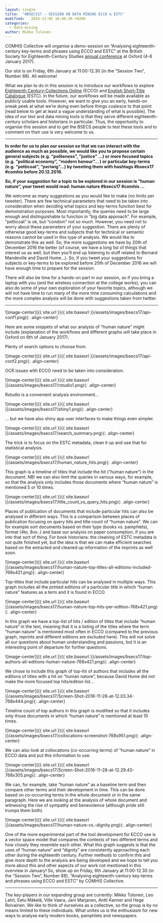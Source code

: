 ```yaml
---
layout: single
title:  "#BSECS17 – SESSION ON DATA MINING ECCO & ESTC"
modified:   2016-12-05 16:46:39 +0200
categories: 
  - data-mining
author: Mikko Tolonen
---
```

COMHIS Collective will organise a demo-session on “Analysing eighteenth-century key-terms and phrases using ECCO and ESTC” at the British Society for Eighteenth-Century Studies [annual conference][BSECS17] at Oxford (4-6 January 2017).

Our slot is on Friday, 6th January at 11:00-12.30 (in the “Session Two”, Number 88). All welcome!

What we plan to do in this session is to introduce our workflows to explore [Eighteenth Century-Collections Online][ECCO] (ECCO) and [English Short-Title Catalogue][ESTC] (ESTC). In the future, our workflows will be made available as publicly usable tools. However, we want to give you an early, hands-on sneak peek at what we’re doing even before things coalesce to that point [read below to get at least a vague understanding of what is possible]. The idea of our text and data mining tools is that they serve different eighteenth-century scholars and historians in particular. Thus, the opportunity to organise this session and to get the BSECS people to test these tools and to comment on their use is very welcome to us.

***

**In order for us to plan our  session so that we can interact with the audience as much as possible, we would like you to propose certain general subjects (e.g. “politeness”, “justice” …) or more focused topics (e.g. “political economy”, “modern honour”… ) or particular key-terms (e.g. “petticoat”, “periwig”…) by tweeting them with hashtags #bsecs17 #comhis before 20.12.2016.**

**So, if your suggestion for a topic to be explored in our session is “human nature”, your tweet would read: human nature #bsecs17 #comhis …**

We welcome as many suggestions as you would like to make (no limits per tweeter). There are few technical parameters that need to be taken into consideration when deciding what topics and key-terms function best for demonstration purposes. Most importantly, the queries need to be large enough and distinguishable to function in “big data approach”. For example, “petticoat” is ok, but “condom” not so much. However, you need not to worry about these parameters of your suggestion. There are plenty of otherwise good key-terms and subjects that for technical or semantic reasons cannot be used in this type of analysis. We would like to demonstrate this as well. So, the more suggestions we have by 20th of December 2016 the better (of course, we have a long list of things that interest us as well, but then you’ll end up listening to stuff related to Bernard Mandeville and David Hume…). So, if you tweet your suggestions for subjects or key-terms to be explored before 20th of December 2016 we will have enough time to prepare for the session.

There will also be time for a hands-on part in our session, so if you bring a laptop with you (and the wireless connection at the college works), you can also do some of your own exploration of your favorite topics, although we will not have time to run many of the more time consuming calculations and the more complex analysis will be done with suggestions taken from twitter.

***

![image-center]({{ site.url }}{{ site.baseurl }}/assets/images/bsecs17/api-conf1.png){: .align-center}

Here are some snippets of what our analysis of “human nature” might include (explanation of the workflows and different graphs will take place in Oxford on 6th of January 2017).

Plenty of search options to choose from.

![image-center]({{ site.url }}{{ site.baseurl }}/assets/images/bsecs17/api-conf2.png){: .align-center}

OCR issues with ECCO need to be taken into consideration.

![image-center]({{ site.url }}{{ site.baseurl }}/assets/images/bsecs17/rstudio1.png){: .align-center}

Rstudio is a convenient analysis environment…

![image-center]({{ site.url }}{{ site.baseurl }}/assets/images/bsecs17/shiny1.png){: .align-center}

… but we have also shiny app user interfaces to make things even simpler.

![image-center]({{ site.url }}{{ site.baseurl }}/assets/images/bsecs17/search_summary.png){: .align-center}

The trick is to focus on the ESTC metadata, clean it up and use that for statistical analysis.

![image-center]({{ site.url }}{{ site.baseurl }}/assets/images/bsecs17/human_nature_hits.png){: .align-center}

This graph is a timeline of titles that include the hit (“human nature”) in the document. NB! we can also limit the queries in various ways, for example, so that the analysis only includes those documents where “human nature” is mentioned 5 or 10 times.

![image-center]({{ site.url }}{{ site.baseurl }}/assets/images/bsecs17/title_count_vs_query_hits.png){: .align-center}

Places of publication of documents that include particular hits can also be analysed in different ways. This is a comparison between places of publication focusing on query hits and title count of “human nature”. We can for example sort documents based on their type (books vs. pamphlets), format (4to, 8vo..) and base our analysis on paper consumption, if you are into that sort of thing. For book historians: the cleaning of ESTC metadata is not quite finished yet, but the idea is that we can make efficient searches based on the extracted and cleaned up information of the imprints as well soon.

![image-center]({{ site.url }}{{ site.baseurl }}/assets/images/bsecs17/human-nature-top-titles-all-editions-included-768x421.png){: .align-center}

Top-titles that include particular hits can be analysed in multiple ways. This graph includes all the printed editions of a particular title in which “human nature” features as a term and it is found in ECCO.

![image-center]({{ site.url }}{{ site.baseurl }}/assets/images/bsecs17/human-nature-top-hits-per-edition-768x421.png){: .align-center}

In this graph we have a top-list of hits / edition of titles that include “human nature” in the text, meaning that it is a listing of the titles where the term “human nature” is mentioned most often in ECCO (compared to the previous graph, reprints and different editions are excluded here). This will not solve all our questions about human understanding and passions, but it is an interesting point of departure for further questions.

![image-center]({{ site.url }}{{ site.baseurl }}/assets/images/bsecs17/top-authors-all-editions-human-nature-768x421.png){: .align-center}

We chose to include this graph of top-hit of authors that includes all the editions of titles with a hit on “human nature”, because  David Hume did not make the more focused top hits/edition list…

![image-center]({{ site.url }}{{ site.baseurl }}/assets/images/bsecs17/Screen-Shot-2016-11-28-at-12.03.34-768x444.png){: .align-center}

Timeline count of top authors in this graph is modified so that it includes only those documents in which “human nature” is mentioned at least 10 times.

![image-center]({{ site.url }}{{ site.baseurl }}/assets/images/bsecs17/collocations-screenshot-768x951.png){: .align-center}

We can also look at collocations (co-occurring terms) of “human nature” in ECCO data and put this information to use.

![image-center]({{ site.url }}{{ site.baseurl }}/assets/images/bsecs17/Screen-Shot-2016-11-28-at-12.29.43-768x305.png){: .align-center}

We can, for example, take “human nature” as a baseline term and then compare other terms and their development in time. This can be done based on co-occurring terms in the whole document or in the same paragraph. Here we are looking at the analysis of whole document and witnessing the rise of sympathy and benevolence (although pride still trumps them both).

![image-center]({{ site.url }}{{ site.baseurl }}/assets/images/bsecs17/human-nature-vs.-dignity.png){: .align-center}

One of the more experimental part of the tool development for ECCO use is a vector space model that compares the contexts of two different terms and how closely they resemble each other. What this graph suggests is that the uses of “human nature” and “dignity” are consistently approaching each other during the eighteenth century. Further methods to confirm this and give more depth to the analysis  are being developed and we hope to tell you more about this and other aspects of our work not mentioned in this overview in January! So, show up on Friday, 6th January at 11:00-12.30 (in the “Session Two”, Number 88),  “Analysing eighteenth-century key-terms and phrases using ECCO and ESTC” by COMHIS Collective.

***

The key-players in our expanding group are currently: Mikko Tolonen, Leo Lahti, Eetu Mäkelä, Ville Vaara, Jani Marjanen, Antti Kanner and Hege Roivainen. We like to think of ourselves as a collective, so the group is by no means limited to these individuals. What unites us is the enthusiasm for new ways to analyse early modern books, pamphlets and newspapers.

[BSECS17]: https://www.bsecs.org.uk/conferences/annual-conference/
[ECCO]: https://github.com/jiemakel/ecco-estc-search-ui
[ESTC]: https://github.com/rOpenGov/estc
